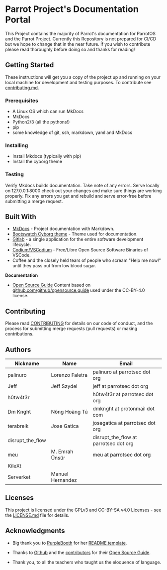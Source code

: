 # Parrot Project's Documentation Portal

This Project contains the majority of Parrot's documentation for ParrotOS and the Parrot Project. Currently this Repository is not prepared for CI/CD but we hope to change that in the near future. If you wish to contribute please read thoroughly before doing so and thanks for reading!

## Getting Started

These instructions will get you a copy of the project up and running on your local machine for development and testing purposes. To contribute see [contributing.md](CONTRIBUTING.md).

### Prerequisites

- A Linux OS which can run MkDocs
- MkDocs
- Python2/3 (all the pythons!)
- pip
- some knowledge of git, ssh, markdown, yaml and MkDocs

### Installing

- Install Mkdocs (typically with pip)
- Install the cyborg theme

### Testing

Verify Mkdocs builds documentation. Take note of any errors. Serve locally on 127.0.0.1:8000 check out your changes and make sure things are working properly. Fix any errors you get and rebuild and serve error-free before submitting a merge request.


## Built With

* [MkDocs](https://www.mkdocs.org/) - Project documentation with Markdown.
* [Bootswatch Cyborg theme](https://mkdocs.github.io/mkdocs-bootswatch/#cyborg) - Theme used for documentation.
* [Gitlab](https://gitlab.com/gitlab-org/gitlab-ce) - a single application for the entire software development lifecycle.
* [Codium/VSCodium](https://vscodium.github.io/) - Free/Libre Open Source Software Binaries of VSCode.
* Coffee and the closely held tears of people who scream "Help me now!" until they pass out from low blood sugar.

**Documentation**
* [Open Source Guide](https://opensource.guide) Content based on [github.com/github/opensource.guide](github.com/github/opensource.guide) used under the CC-BY-4.0 license.

## Contributing

Please read [CONTRIBUTING](CONTRIBUTING.md) for details on our code of conduct, and the process for submitting merge requests (pull requests) or making contributions.


## Authors

|      Nickname    |       Name         |              Email                |
| ---------------- | ------------------ | --------------------------------- |
| palinuro         | Lorenzo Faletra    |   palinuro at parrotsec dot org   |
| Jeff             | Jeff Szydel        |     jeff at parrotsec dot org     |
| h0tw4t3r         |                    |   h0tw4t3r at parrotsec dot org   | 
| Dm Knght         | Nông Hoàng Tú      |  dmknght at protonmail dot com    |
| terabreik        | Jose Gatica        |   josegatica at parrotsec dot org |
| disrupt_the_flow |                 | disrupt_the_flow at parrotsec dot org |
| meu              | M. Emrah Ünsür      |   meu at parrotsec dot org     |
| KileXt           |                          |                             |
| Serverket        |  Manuel Hernandez    |                                 |

## Licenses

This project is licensed under the GPLv3 and CC-BY-SA v4.0 Licenses - see the [LICENSE.md](LICENSE.md) file for details.

## Acknowledgments

* Big thank you to [PurpleBooth](https://github.com/PurpleBooth) for her [README template](https://gist.github.com/PurpleBooth/109311bb0361f32d87a2).
* Thanks to [Github](https://github.com/github/opensource.guide) and the [contributors](https://github.com/github/opensource.guide/graphs/contributors) for their [Open Source Guide](https://opensource.guide). 

* Thank you, to all the teachers who taught us the eloquence of language.
